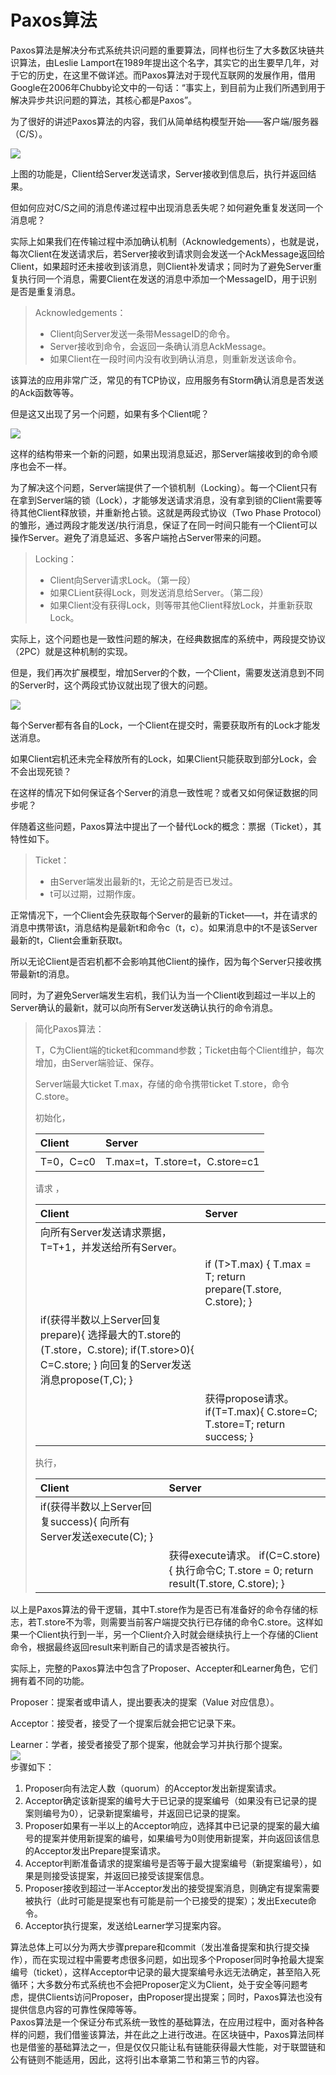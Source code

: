 # Paxos算法

Paxos算法是解决分布式系统共识问题的重要算法，同样也衍生了大多数区块链共识算法，由Leslie Lamport在1989年提出这个名字，其实它的出生要早几年，对于它的历史，在这里不做详述。而Paxos算法对于现代互联网的发展作用，借用Google在2006年Chubby论文中的一句话：“事实上，到目前为止我们所遇到用于解决异步共识问题的算法，其核心都是Paxos”。

为了很好的讲述Paxos算法的内容，我们从简单结构模型开始——客户端/服务器（C/S）。

![](/assets/1.1.5.png)

上图的功能是，Client给Server发送请求，Server接收到信息后，执行并返回结果。

但如何应对C/S之间的消息传递过程中出现消息丢失呢？如何避免重复发送同一个消息呢？

实际上如果我们在传输过程中添加确认机制（Acknowledgements），也就是说，每次Client在发送请求后，若Server接收到请求则会发送一个AckMessage返回给Client，如果超时还未接收到该消息，则Client补发请求；同时为了避免Server重复执行同一个消息，需要Client在发送的消息中添加一个MessageID，用于识别是否是重复消息。

> Acknowledgements：
>
> * Client向Server发送一条带MessageID的命令。
> * Server接收到命令，会返回一条确认消息AckMessage。
> * 如果Client在一段时间内没有收到确认消息，则重新发送该命令。

该算法的应用非常广泛，常见的有TCP协议，应用服务有Storm确认消息是否发送的Ack函数等等。

但是这又出现了另一个问题，如果有多个Client呢？

![](/assets/1.1.6.png)

这样的结构带来一个新的问题，如果出现消息延迟，那Server端接收到的命令顺序也会不一样。

为了解决这个问题，Server端提供了一个锁机制（Locking）。每一个Client只有在拿到Server端的锁（Lock），才能够发送请求消息，没有拿到锁的Client需要等待其他Client释放锁，并重新抢占锁。这就是两段式协议（Two Phase Protocol）的雏形，通过两段才能发送/执行消息，保证了在同一时间只能有一个Client可以操作Server。避免了消息延迟、多客户端抢占Server带来的问题。

> Locking：
>
> * Client向Server请求Lock。（第一段）
> * 如果CLient获得Lock，则发送消息给Server。（第二段）
> * 如果Client没有获得Lock，则等带其他Client释放Lock，并重新获取Lock。

实际上，这个问题也是一致性问题的解决，在经典数据库的系统中，两段提交协议（2PC）就是这种机制的实现。

但是，我们再次扩展模型，增加Server的个数，一个Client，需要发送消息到不同的Server时，这个两段式协议就出现了很大的问题。

![](/assets/1.1.7.png)

每个Server都有各自的Lock，一个Client在提交时，需要获取所有的Lock才能发送消息。

如果Client宕机还未完全释放所有的Lock，如果Client只能获取到部分Lock，会不会出现死锁？

在这样的情况下如何保证各个Server的消息一致性呢？或者又如何保证数据的同步呢？

伴随着这些问题，Paxos算法中提出了一个替代Lock的概念：票据（Ticket），其特性如下。

> Ticket：
>
> * 由Server端发出最新的t，无论之前是否已发过。
> * t可以过期，过期作废。

正常情况下，一个Client会先获取每个Server的最新的Ticket——t，并在请求的消息中携带该t，消息结构是最新t和命令c（t，c）。如果消息中的t不是该Server最新的t，Client会重新获取t。

所以无论Client是否宕机都不会影响其他Client的操作，因为每个Server只接收携带最新t的消息。

同时，为了避免Server端发生宕机，我们认为当一个Client收到超过一半以上的Server确认的最新t，就可以向所有Server发送确认执行的命令消息。

> 简化Paxos算法：
>
> T，C为Client端的ticket和command参数；Ticket由每个Client维护，每次增加，由Server端验证、保存。
>
> Server端最大ticket T.max，存储的命令携带ticket T.store，命令 C.store。
>
> 初始化，
>
> | Client | Server |
> | :--- | :--- |
> | T=0，C=c0 | T.max=t，T.store=t，C.store=c1 |
>
> 请求 ，
>
> | Client | Server |
> | :--- | :--- |
> | 向所有Server发送请求票据，T=T+1，并发送给所有Server。 |  |
> |  | if \(T&gt;T.max\) {                                                                                                   T.max = T;                                                                                  return prepare\(T.store, C.store\);                                           } |
> | if\(获得半数以上Server回复prepare\){                                                                     选择最大的T.store的\(T.store，C.store\);                                           if\(T.store&gt;0\){                                                                                    C=C.store;                                                                                 }                                                                                 向回复的Server发送消息propose\(T,C\);                   } |  |
> |  | 获得propose请求。                                                                  if\(T=T.max\){                                                                                                    C.store=C;                                                                                  T.store=T;                                                                                   return success;                                                                       } |
>
> 执行，
>
> | Client | Server |
> | :--- | :--- |
> | if\(获得半数以上Server回复success\){                                                                 向所有Server发送execute\(C\);                                                 } |  |
> |  | 获得execute请求。                                                                   if\(C=C.store\){                                                                                                    执行命令C;                                                                                T.store = 0;                                                                                return  result\(T.store, C.store\);                                               } |

以上是Paxos算法的骨干逻辑，其中T.store作为是否已有准备好的命令存储的标志，若T.store不为零，则需要当前客户端提交执行已存储的命令C.store。这样如果一个Client执行到一半，另一个Client介入时就会继续执行上一个存储的Client命令，根据最终返回result来判断自己的请求是否被执行。

实际上，完整的Paxos算法中包含了Proposer、Accepter和Learner角色，它们拥有着不同的功能。

Proposer：提案者或申请人，提出要表决的提案（Value 对应信息）。

Acceptor：接受者，接受了一个提案后就会把它记录下来。

Learner：学者，接受者接受了那个提案，他就会学习并执行那个提案。  
![](/assets/1.1.8.png)  
步骤如下：

1. Proposer向有法定人数（quorum）的Acceptor发出新提案请求。
2. Acceptor确定该新提案的编号大于已记录的提案编号（如果没有已记录的提案则编号为0），记录新提案编号，并返回已记录的提案。
3. Proposer如果有一半以上的Acceptor响应，选择其中已记录的提案的最大编号的提案并使用新提案的编号，如果编号为0则使用新提案，并向返回该信息的Acceptor发出Prepare提案请求。
4. Acceptor判断准备请求的提案编号是否等于最大提案编号（新提案编号），如果是则接受该提案，并返回已接受该提案信息。
5. Proposer接收到超过一半Acceptor发出的接受提案消息，则确定有提案需要被执行（此时可能是提案也有可能是前一个已接受的提案）；发出Execute命令。
6. Acceptor执行提案，发送给Learner学习提案内容。

算法总体上可以分为两大步骤prepare和commit（发出准备提案和执行提交操作），而在实现过程中需要考虑很多问题，如出现多个Proposer同时争抢最大提案编号（ticket），这样Acceptor中记录的最大提案编号永远无法确定，甚至陷入死循环；大多数分布式系统也不会把Proposer定义为Client，处于安全等问题考虑，提供Clients访问Proposer，由Proposer提出提案；同时，Paxos算法也没有提供信息内容的可靠性保障等等。  
Paxos算法是一个保证分布式系统一致性的基础算法，在应用过程中，面对各种各样的问题，我们借鉴该算法，并在此之上进行改进。在区块链中，Paxos算法同样也是借鉴的基础算法之一，但是仅仅只能让私有链能获得最大性能，对于联盟链和公有链则不能适用，因此，这将引出本章第二节和第三节的内容。


